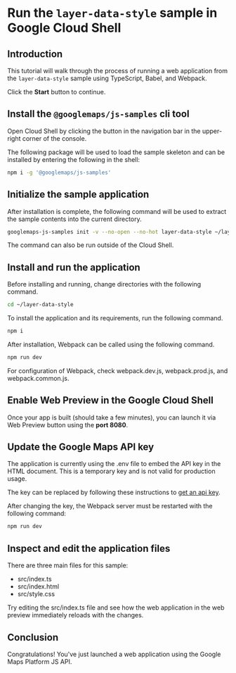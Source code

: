 # Run the `layer-data-style` sample in Google Cloud Shell

<walkthrough-tutorial-duration duration="10"/>

## Introduction

This tutorial will walk through the process of running a web application from
the `layer-data-style` sample using TypeScript, Babel, and Webpack.

Click the **Start** button to continue.

## Install the `@googlemaps/js-samples` cli tool

Open Cloud Shell by clicking the
<walkthrough-cloud-shell-icon></walkthrough-cloud-shell-icon> button in the
navigation bar in the upper-right corner of the console.

The following package will be used to load the sample skeleton and can be
installed by entering the following in the shell:

```bash
npm i -g '@googlemaps/js-samples'
```

## Initialize the sample application

After installation is complete, the following command will be used to extract
the sample contents into the current directory.

```bash
googlemaps-js-samples init -v --no-open --no-hot layer-data-style ~/layer-data-style
```

The command can also be run outside of the Cloud Shell.

## Install and run the application

Before installing and running, change directories with the following command.

```bash
cd ~/layer-data-style
```

To install the application and its requirements, run the following command.

```bash
npm i
```

After installation, Webpack can be called using the following command.

```bash
npm run dev
```

For configuration of Webpack, check
<walkthrough-editor-open-file filePath="~/layer-data-style/webpack.dev.js">webpack.dev.js</walkthrough-editor-open-file>,
<walkthrough-editor-open-file filePath="~/layer-data-style/webpack.prod.js">webpack.prod.js</walkthrough-editor-open-file>,
and
<walkthrough-editor-open-file filePath="~/layer-data-style/webpack.common.js">webpack.common.js</walkthrough-editor-open-file>.

## Enable Web Preview in the Google Cloud Shell

Once your app is built (should take a few minutes), you can launch it via
<walkthrough-spotlight-pointer target="cloudshell" spotlightId="devshell-web-preview-button">Web
Preview button</walkthrough-spotlight-pointer> using the **port 8080**.

## Update the Google Maps API key

The application is currently using the
<walkthrough-editor-open-file filePath="~/layer-data-style/.env">.env</walkthrough-editor-open-file>
file to embed the API key in the HTML document. This is a temporary key and is
not valid for production usage.

The key can be replaced by following these instructions to
[get an api key](https://developers.google.com/maps/documentation/javascript/get-api-key).

After changing the key, the Webpack server must be restarted with the following
command:

```bash
npm run dev
```

## Inspect and edit the application files

There are three main files for this sample:

*   <walkthrough-editor-open-file filePath="~/layer-data-style/src/index.ts">src/index.ts</walkthrough-editor-open-file>
*   <walkthrough-editor-open-file filePath="~/layer-data-style/src/index.html">src/index.html</walkthrough-editor-open-file>
*   <walkthrough-editor-open-file filePath="~/layer-data-style/src/style.css">src/style.css</walkthrough-editor-open-file>

Try editing the <walkthrough-editor-open-file filePath="~/layer-data-style/src/index.ts">src/index.ts</walkthrough-editor-open-file> file and see how the web application in the web preview immediately reloads with the changes.

## Conclusion

<walkthrough-conclusion-trophy></walkthrough-conclusion-trophy>

Congratulations! You've just launched a web application using the Google Maps
Platform JS API.
